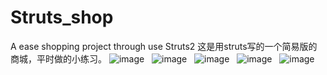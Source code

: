 # Struts_shop
A ease shopping project through use  Struts2 
这是用struts写的一个简易版的商城，平时做的小练习。
![image](https://github.com/NeQrhk/Struts_shop/1.png)   
![image](https://github.com/NeQrhk/Struts_shop/2.png)   
![image](https://github.com/NeQrhk/Struts_shop/3.png)   
![image](https://github.com/NeQrhk/Struts_shop/4.png)  
![image](https://github.com/NeQrhk/Struts_shop/5.png)   
